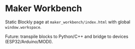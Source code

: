 # Maker Workbench

Static Blockly page at `maker_workbench/index.html` with global `window.workspace`.

Future: transpile blocks to Python/C++ and bridge to devices (ESP32/Arduino/MODI).
